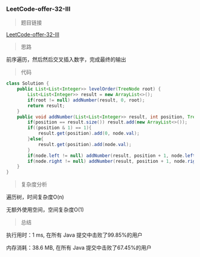 ### LeetCode-offer-32-III

> 题目链接

[LeetCode-offer-32-III](https://leetcode-cn.com/problems/cong-shang-dao-xia-da-yin-er-cha-shu-iii-lcof/)

> 思路

前序遍历，然后然后交叉插入数字，完成最终的输出

> 代码

```java
class Solution {
    public List<List<Integer>> levelOrder(TreeNode root) {
        List<List<Integer>> result = new ArrayList<>();
        if(root != null) addNumber(result, 0, root);
        return result;
    }
    public void addNumber(List<List<Integer>> result, int position, TreeNode node){
        if(position == result.size()) result.add(new ArrayList<>());
        if((position & 1) == 1){
            result.get(position).add(0, node.val);
        }else{
            result.get(position).add(node.val);
        }
        if(node.left != null) addNumber(result, position + 1, node.left);
        if(node.right != null) addNumber(result, position + 1, node.right);
    }
}
```

> 复杂度分析

遍历树，时间复杂度O(n)

无额外使用空间，空间复杂度O(1)

> 总结

执行用时：1 ms, 在所有 Java 提交中击败了99.85%的用户

内存消耗：38.6 MB, 在所有 Java 提交中击败了67.45%的用户
